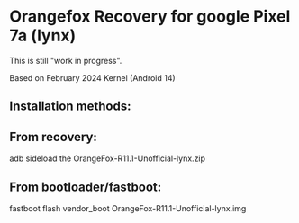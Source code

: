 # Orangefox Recovery for google Pixel 7a (lynx)

This is still "work in progress". 

Based on February 2024 Kernel (Android 14)

## Installation methods:

## From recovery:
adb sideload the OrangeFox-R11.1-Unofficial-lynx.zip

## From bootloader/fastboot:
fastboot flash vendor_boot OrangeFox-R11.1-Unofficial-lynx.img
